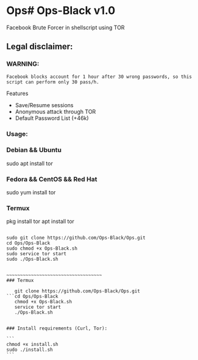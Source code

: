 # Ops# Ops-Black v1.0

Facebook Brute Forcer in shellscript using TOR

## Legal disclaimer:


### WARNING:
```
Facebook blocks account for 1 hour after 30 wrong passwords, so this script can perform only 30 pass/h.
```



 Features

- Save/Resume sessions
- Anonymous attack through TOR
- Default Password List (+46k)


### Usage:
### Debian && Ubuntu
 sudo apt install tor
### Fedora && CentOS && Red Hat
 sudo yum install tor
### Termux 
 pkg install tor 
 apt install tor
~~~~~~~~~~~~~~~~~~~~~~~~~~~~~~~~~~~~~~~~

sudo git clone https://github.com/Ops-Black/Ops.git
cd Ops/Ops-Black 
sudo chmod +x Ops-Black.sh
sudo service tor start
sudo ./Ops-Black.sh


~~~~~~~~~~~~~~~~~~~~~~~~~~~~~~~~~~~
### Termux

   git clone https://github.com/Ops-Black/Ops.git
```cd Ops/Ops-Black 
   chmod +x Ops-Black.sh
   service tor start
   ./Ops-Black.sh


### Install requirements (Curl, Tor):

```
chmod +x install.sh
sudo ./install.sh
```



